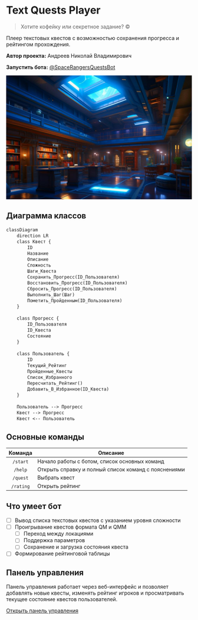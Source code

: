 # Text Quests Player

> Хотите кофейку или секретное задание? &copy;

Плеер текстовых квестов с возможностью сохранения прогресса и рейтингом прохождения.

**Автор проекта:** Андреев Николай Владимирович

**Запустить бота:** [@SpaceRangersQuestsBot](https://t.me/SpaceRangersQuestsBot)

![Библиотека квестов](cover.jpg)

## Диаграмма классов

```mermaid
classDiagram
    direction LR
    class Квест {
        ID
        Название
        Описание
        Сложность
        Шаги_Квеста
        Сохранить_Прогресс(ID_Пользователя)
        Восстановить_Прогресс(ID_Пользователя)
        Сбросить_Прогресс(ID_Пользователя)
        Выполнить_Шаг(Шаг)
        Пометить_Пройденным(ID_Пользователя)
    }
    
    class Прогресс {
        ID_Пользователя
        ID_Квеста
        Состояние
    }
    
    class Пользователь {
        ID
        Текущий_Рейтинг
        Пройденные_Квесты
        Список_Избранного
        Пересчитать_Рейтинг()
        Добавить_В_Избранное(ID_Квеста)
    }
    
    Пользователь --> Прогресс
    Квест --> Прогресс
    Квест <-- Пользователь
```

## Основные команды

|  Команда   | Описание                                             |
|:----------:|------------------------------------------------------|
|  `/start`  | Начало работы с ботом, список основных команд        |
|  `/help`   | Открыть справку и полный список команд с пояснениями |
|  `/quest`  | Выбрать квест                                        |
| `/rating`  | Открыть рейтинг                                      |

## Что умеет бот

* [ ] Вывод списка текстовых квестов с указанием уровня сложности
* [ ] Проигрывание квестов формата QM и QMM
  * [ ] Переход между локациями
  * [ ] Поддержка параметров
  * [ ] Сохранение и загрузка состояния квеста
* [ ] Формирование рейтинговой таблицы

## Панель управления

Панель управления работает через веб-интерфейс и позволяет добавлять новые квесты, изменять рейтинг игроков и просматривать текущее состояние квестов пользователей.

[Открыть панель управления](https://www.youtube.com/watch?v=dQw4w9WgXcQ)
